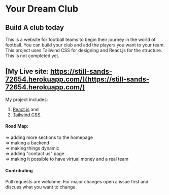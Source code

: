 # Your Dream Club

## Build A club today

This is a website for football teams to begin their journey in the world of football. You can build your club and add the players you want to your team. This project uses Tailwind CSS for designing and React.js for the structure. This is not completed yet.

## [My Live site: https://still-sands-72654.herokuapp.com/](https://still-sands-72654.herokuapp.com/)

My project includes:

1. [React.js](https://reactjs.org/) and
2. [Tailwind CSS](https://tailwindcss.com/).

#### Road Map:

=> adding more sections to the homepage\
=> making a backend\
=> making things dynamic\
=> adding "contact us" page\
=> making it possible to have virtual money and a real team

#### Contributing

Pull requests are welcome. For major changes open a issue first and discuss what you want to change.
